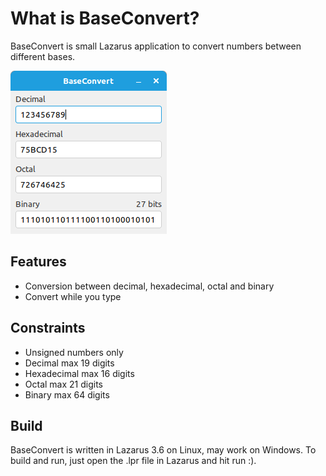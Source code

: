 
What is BaseConvert?
===================
BaseConvert is small Lazarus application to convert numbers between different bases.

![alt text](https://github.com/sharkbyte16/BaseConvert/blob/main/images/Screenshot.png?raw=true)

Features
--------
- Conversion between decimal, hexadecimal, octal and binary
- Convert while you type

Constraints
-----------
- Unsigned numbers only
- Decimal max 19 digits
- Hexadecimal max 16 digits
- Octal max 21 digits
- Binary max 64 digits

Build
-----
BaseConvert is written in Lazarus 3.6 on Linux, may work on Windows. 
To build and run, just open the .lpr file in Lazarus and hit run :).


  


